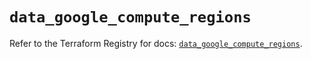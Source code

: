 # `data_google_compute_regions`

Refer to the Terraform Registry for docs: [`data_google_compute_regions`](https://registry.terraform.io/providers/hashicorp/google/5.42.0/docs/data-sources/compute_regions).
